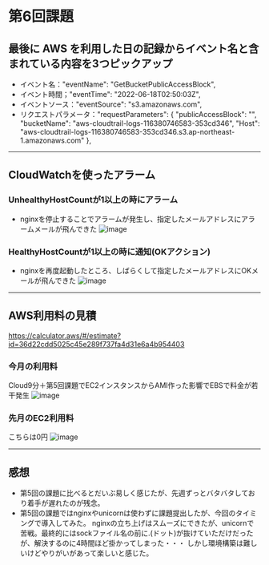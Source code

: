 # 第6回課題

## 最後に AWS を利用した日の記録からイベント名と含まれている内容を3つピックアップ

* イベント名："eventName": "GetBucketPublicAccessBlock",
* イベント時間；"eventTime": "2022-06-18T02:50:03Z",
* イベントソース："eventSource": "s3.amazonaws.com",
* リクエストパラメータ："requestParameters": { 
        "publicAccessBlock": "", 
        "bucketName": "aws-cloudtrail-logs-116380746583-353cd346", 
        "Host": "aws-cloudtrail-logs-116380746583-353cd346.s3.ap-northeast-1.amazonaws.com" 
      },
 
---
## CloudWatchを使ったアラーム
### UnhealthyHostCountが1以上の時にアラーム
* nginxを停止することでアラームが発生し、指定したメールアドレスにアラームメールが飛んできた
![image](https://user-images.githubusercontent.com/32190870/174535006-7b74a8fe-f729-4e3c-9df6-a915fb8ca25c.png)

### HealthyHostCountが1以上の時に通知(OKアクション)
* nginxを再度起動したところ、しばらくして指定したメールアドレスにOKメールが飛んできた
![image](https://user-images.githubusercontent.com/32190870/174535036-1cc8cb89-c8c4-4a33-a3d2-430bf365878e.png)

---
## AWS利用料の見積
https://calculator.aws/#/estimate?id=36d22cdd5025c45e289f737fa4d31e6a4b954403

### 今月の利用料
Cloud9分＋第5回課題でEC2インスタンスからAMI作った影響でEBSで料金が若干発生
![image](https://user-images.githubusercontent.com/32190870/174535071-afb5eb9e-0f02-4708-a532-d15dccfad410.png)

### 先月のEC2利用料
こちらは0円
![image](https://user-images.githubusercontent.com/32190870/174535095-c40dc742-876a-40e5-8cb0-faded6ddf6fc.png)

---
## 感想
* 第5回の課題に比べるとだいぶ易しく感じたが、先週ずっとバタバタしており着手が遅れたのが残念。
* 第5回の課題ではnginxやunicornは使わずに課題提出したが、今回のタイミングで導入してみた。 
nginxの立ち上げはスムーズにできたが、unicornで苦戦。最終的にはsockファイル名の前に.(ドット)が抜けていただけだったが、解決するのに4時間ほど掛かってしまった・・・
しかし環境構築は難しいけどやりがいがあって楽しいと感じた。
